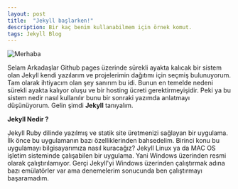 ```yaml
---
layout: post
title:  "Jekyll başlarken!"
description: Bir kaç benim kullanabilmem için örnek komut.
tags: Jekyll Blog
---
```


![Merhaba](https://media.giphy.com/media/ASd0Ukj0y3qMM/giphy.gif)

Selam Arkadaşlar Github pages üzerinde sürekli ayakta kalıcak bir sistem olan Jekyll kendi yazılarım ve projelerimin dağıtımı için seçmiş bulunuyorum. Tam olarak ihtiyacım olan şey sanırım bu idi. Bunun en temelde nedeni sürekli ayakta kalıyor oluşu ve bir hosting ücreti gerektirmeyişidir. Peki ya bu sistem nedir nasıl kullanılır bunu bir sonraki yazımda anlatmayı düşünüyorum. Gelin şimdi **Jekyll** tanıyalım.

**Jekyll Nedir ?**

Jekyll Ruby dilinde yazılmış ve statik site üretmenizi sağlayan bir uygulama. İlk önce bu uygulamanın bazı özelliklerinden bahsedelim. Birinci konu bu uygulamayı bilgisayarımıza nasıl kuracağız? Jekyll Linux ya da MAC OS işletim sisteminde çalışabilen bir uygulama. Yani Windows üzerinden resmi olarak çalıştırılamıyor. Gerçi Jekyll'yi Windows üzerinden çalıştırmak adına bazı emülatörler var ama denemelerim sonucunda ben çalıştırmayı başaramadım.

